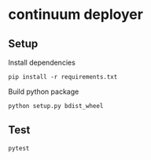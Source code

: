 # continuum deployer

## Setup
Install dependencies
```shell
pip install -r requirements.txt
```

Build python package 

```shell
python setup.py bdist_wheel
```
## Test
```shell
pytest
```
